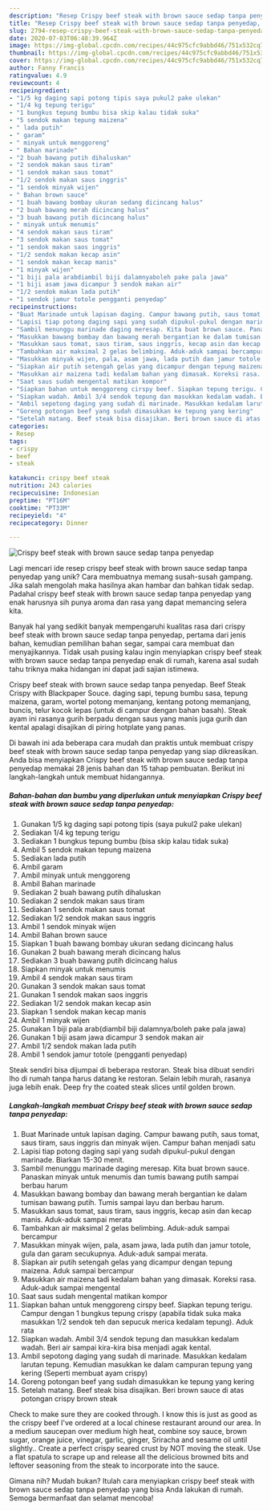 ```yaml
---
description: "Resep Crispy beef steak with brown sauce sedap tanpa penyedap, Sempurna"
title: "Resep Crispy beef steak with brown sauce sedap tanpa penyedap, Sempurna"
slug: 2794-resep-crispy-beef-steak-with-brown-sauce-sedap-tanpa-penyedap-sempurna
date: 2020-07-03T06:48:39.964Z
image: https://img-global.cpcdn.com/recipes/44c975cfc9abbd46/751x532cq70/crispy-beef-steak-with-brown-sauce-sedap-tanpa-penyedap-foto-resep-utama.jpg
thumbnail: https://img-global.cpcdn.com/recipes/44c975cfc9abbd46/751x532cq70/crispy-beef-steak-with-brown-sauce-sedap-tanpa-penyedap-foto-resep-utama.jpg
cover: https://img-global.cpcdn.com/recipes/44c975cfc9abbd46/751x532cq70/crispy-beef-steak-with-brown-sauce-sedap-tanpa-penyedap-foto-resep-utama.jpg
author: Fanny Francis
ratingvalue: 4.9
reviewcount: 4
recipeingredient:
- "1/5 kg daging sapi potong tipis saya pukul2 pake ulekan"
- "1/4 kg tepung terigu"
- "1 bungkus tepung bumbu bisa skip kalau tidak suka"
- "5 sendok makan tepung maizena"
- " lada putih"
- " garam"
- " minyak untuk menggoreng"
- " Bahan marinade"
- "2 buah bawang putih dihaluskan"
- "2 sendok makan saus tiram"
- "1 sendok makan saus tomat"
- "1/2 sendok makan saus inggris"
- "1 sendok minyak wijen"
- " Bahan brown sauce"
- "1 buah bawang bombay ukuran sedang dicincang halus"
- "2 buah bawang merah dicincang halus"
- "3 buah bawang putih dicincang halus"
- " minyak untuk menumis"
- "4 sendok makan saus tiram"
- "3 sendok makan saus tomat"
- "1 sendok makan saos inggris"
- "1/2 sendok makan kecap asin"
- "1 sendok makan kecap manis"
- "1 minyak wijen"
- "1 biji pala arabdiambil biji dalamnyaboleh pake pala jawa"
- "1 biji asam jawa dicampur 3 sendok makan air"
- "1/2 sendok makan lada putih"
- "1 sendok jamur totole pengganti penyedap"
recipeinstructions:
- "Buat Marinade untuk lapisan daging. Campur bawang putih, saus tomat, saus tiram, saus inggris dan minyak wijen. Campur bahan menjadi satu"
- "Lapisi tiap potong daging sapi yang sudah dipukul-pukul dengan marinade. Biarkan 15-30 menit."
- "Sambil menunggu marinade daging meresap. Kita buat brown sauce. Panaskan minyak untuk menumis dan tumis bawang putih sampai berbau harum"
- "Masukkan bawang bombay dan bawang merah bergantian ke dalam tumisan bawang putih. Tumis sampai layu dan berbau harum."
- "Masukkan saus tomat, saus tiram, saus inggris, kecap asin dan kecap manis. Aduk-aduk sampai merata"
- "Tambahkan air maksimal 2 gelas belimbing. Aduk-aduk sampai bercampur"
- "Masukkan minyak wijen, pala, asam jawa, lada putih dan jamur totole, gula dan garam secukupnya. Aduk-aduk sampai merata."
- "Siapkan air putih setengah gelas yang dicampur dengan tepung maizena. Aduk sampai bercampur"
- "Masukkan air maizena tadi kedalam bahan yang dimasak. Koreksi rasa. Aduk-aduk sampai mengental"
- "Saat saus sudah mengental matikan kompor"
- "Siapkan bahan untuk menggoreng cirspy beef. Siapkan tepung terigu. Campur dengan 1 bungkus tepung crispy (apabila tidak suka maka masukkan 1/2 sendok teh dan sepucuk merica kedalam tepung). Aduk rata"
- "Siapkan wadah. Ambil 3/4 sendok tepung dan masukkan kedalam wadah. Beri air sampai kira-kira bisa menjadi agak kental."
- "Ambil sepotong daging yang sudah di marinade. Masukkan kedalam larutan tepung. Kemudian masukkan ke dalam campuran tepung yang kering (Seperti membuat ayam crispy)"
- "Goreng potongan beef yang sudah dimasukkan ke tepung yang kering"
- "Setelah matang. Beef steak bisa disajikan. Beri brown sauce di atas potongan crispy brown steak"
categories:
- Resep
tags:
- crispy
- beef
- steak

katakunci: crispy beef steak 
nutrition: 243 calories
recipecuisine: Indonesian
preptime: "PT16M"
cooktime: "PT33M"
recipeyield: "4"
recipecategory: Dinner

---
```



![Crispy beef steak with brown sauce sedap tanpa penyedap](https://img-global.cpcdn.com/recipes/44c975cfc9abbd46/751x532cq70/crispy-beef-steak-with-brown-sauce-sedap-tanpa-penyedap-foto-resep-utama.jpg)

Lagi mencari ide resep crispy beef steak with brown sauce sedap tanpa penyedap yang unik? Cara membuatnya memang susah-susah gampang. Jika salah mengolah maka hasilnya akan hambar dan bahkan tidak sedap. Padahal crispy beef steak with brown sauce sedap tanpa penyedap yang enak harusnya sih punya aroma dan rasa yang dapat memancing selera kita.

Banyak hal yang sedikit banyak mempengaruhi kualitas rasa dari crispy beef steak with brown sauce sedap tanpa penyedap, pertama dari jenis bahan, kemudian pemilihan bahan segar, sampai cara membuat dan menyajikannya. Tidak usah pusing kalau ingin menyiapkan crispy beef steak with brown sauce sedap tanpa penyedap enak di rumah, karena asal sudah tahu triknya maka hidangan ini dapat jadi sajian istimewa.

Crispy beef steak with brown sauce sedap tanpa penyedap. Beef Steak Crispy with Blackpaper Souce. daging sapi, tepung bumbu sasa, tepung maizena, garam, wortel potong memanjang, kentang potong memanjang, buncis, telur kocok lepas (untuk di campur dengan bahan basah). Steak ayam ini rasanya gurih berpadu dengan saus yang manis juga gurih dan kental apalagi disajikan di piring hotplate yang panas.


Di bawah ini ada beberapa cara mudah dan praktis untuk membuat crispy beef steak with brown sauce sedap tanpa penyedap yang siap dikreasikan. Anda bisa menyiapkan Crispy beef steak with brown sauce sedap tanpa penyedap memakai 28 jenis bahan dan 15 tahap pembuatan. Berikut ini langkah-langkah untuk membuat hidangannya.

<!--inarticleads1-->

##### Bahan-bahan dan bumbu yang diperlukan untuk menyiapkan Crispy beef steak with brown sauce sedap tanpa penyedap:

1. Gunakan 1/5 kg daging sapi potong tipis (saya pukul2 pake ulekan)
1. Sediakan 1/4 kg tepung terigu
1. Sediakan 1 bungkus tepung bumbu (bisa skip kalau tidak suka)
1. Ambil 5 sendok makan tepung maizena
1. Sediakan  lada putih
1. Ambil  garam
1. Ambil  minyak untuk menggoreng
1. Ambil  Bahan marinade
1. Sediakan 2 buah bawang putih dihaluskan
1. Sediakan 2 sendok makan saus tiram
1. Sediakan 1 sendok makan saus tomat
1. Sediakan 1/2 sendok makan saus inggris
1. Ambil 1 sendok minyak wijen
1. Ambil  Bahan brown sauce
1. Siapkan 1 buah bawang bombay ukuran sedang dicincang halus
1. Gunakan 2 buah bawang merah dicincang halus
1. Sediakan 3 buah bawang putih dicincang halus
1. Siapkan  minyak untuk menumis
1. Ambil 4 sendok makan saus tiram
1. Gunakan 3 sendok makan saus tomat
1. Gunakan 1 sendok makan saos inggris
1. Sediakan 1/2 sendok makan kecap asin
1. Siapkan 1 sendok makan kecap manis
1. Ambil 1 minyak wijen
1. Gunakan 1 biji pala arab(diambil biji dalamnya/boleh pake pala jawa)
1. Gunakan 1 biji asam jawa dicampur 3 sendok makan air
1. Ambil 1/2 sendok makan lada putih
1. Ambil 1 sendok jamur totole (pengganti penyedap)


Steak sendiri bisa dijumpai di beberapa restoran. Steak bisa dibuat sendiri lho di rumah tanpa harus datang ke restoran. Selain lebih murah, rasanya juga lebih enak. Deep fry the coated steak slices until golden brown. 

<!--inarticleads2-->

##### Langkah-langkah membuat Crispy beef steak with brown sauce sedap tanpa penyedap:

1. Buat Marinade untuk lapisan daging. Campur bawang putih, saus tomat, saus tiram, saus inggris dan minyak wijen. Campur bahan menjadi satu
1. Lapisi tiap potong daging sapi yang sudah dipukul-pukul dengan marinade. Biarkan 15-30 menit.
1. Sambil menunggu marinade daging meresap. Kita buat brown sauce. Panaskan minyak untuk menumis dan tumis bawang putih sampai berbau harum
1. Masukkan bawang bombay dan bawang merah bergantian ke dalam tumisan bawang putih. Tumis sampai layu dan berbau harum.
1. Masukkan saus tomat, saus tiram, saus inggris, kecap asin dan kecap manis. Aduk-aduk sampai merata
1. Tambahkan air maksimal 2 gelas belimbing. Aduk-aduk sampai bercampur
1. Masukkan minyak wijen, pala, asam jawa, lada putih dan jamur totole, gula dan garam secukupnya. Aduk-aduk sampai merata.
1. Siapkan air putih setengah gelas yang dicampur dengan tepung maizena. Aduk sampai bercampur
1. Masukkan air maizena tadi kedalam bahan yang dimasak. Koreksi rasa. Aduk-aduk sampai mengental
1. Saat saus sudah mengental matikan kompor
1. Siapkan bahan untuk menggoreng cirspy beef. Siapkan tepung terigu. Campur dengan 1 bungkus tepung crispy (apabila tidak suka maka masukkan 1/2 sendok teh dan sepucuk merica kedalam tepung). Aduk rata
1. Siapkan wadah. Ambil 3/4 sendok tepung dan masukkan kedalam wadah. Beri air sampai kira-kira bisa menjadi agak kental.
1. Ambil sepotong daging yang sudah di marinade. Masukkan kedalam larutan tepung. Kemudian masukkan ke dalam campuran tepung yang kering (Seperti membuat ayam crispy)
1. Goreng potongan beef yang sudah dimasukkan ke tepung yang kering
1. Setelah matang. Beef steak bisa disajikan. Beri brown sauce di atas potongan crispy brown steak


Check to make sure they are cooked through. I know this is just as good as the crispy beef I&#39;ve ordered at a local chinese restaurant around our area. In a medium saucepan over medium high heat, combine soy sauce, brown sugar, orange juice, vinegar, garlic, ginger, Sriracha and sesame oil until slightly.. Create a perfect crispy seared crust by NOT moving the steak. Use a flat spatula to scrape up and release all the delicious browned bits and leftover seasoning from the steak to incorporate into the sauce. 

Gimana nih? Mudah bukan? Itulah cara menyiapkan crispy beef steak with brown sauce sedap tanpa penyedap yang bisa Anda lakukan di rumah. Semoga bermanfaat dan selamat mencoba!

